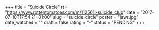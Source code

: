 +++
title = "Suicide Circle"
rt = "https://www.rottentomatoes.com/m/1125611-suicide_club"
date = "2017-07-10T17:54:21+01:00"
slug = "suicide_circle"
poster = "jaws.jpg"
date_watched = ""
draft = false
rating = "-"
status = "PENDING"
+++